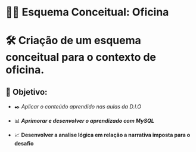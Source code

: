 # :mechanic: Esquema Conceitual: Oficina

# :hammer_and_wrench: Criação de um esquema conceitual para o contexto de oficina.

## :paperclip: **Objetivo:**


- :black_nib: *Aplicar o conteúdo aprendido nas aulas da D.I.O*

- :bar_chart: ***Aprimorar e desenvolver o aprendizado com MySQL***

- :chart_with_upwards_trend:  **Desenvolver a analise lógica em relação a narrativa imposta para o desafio**
